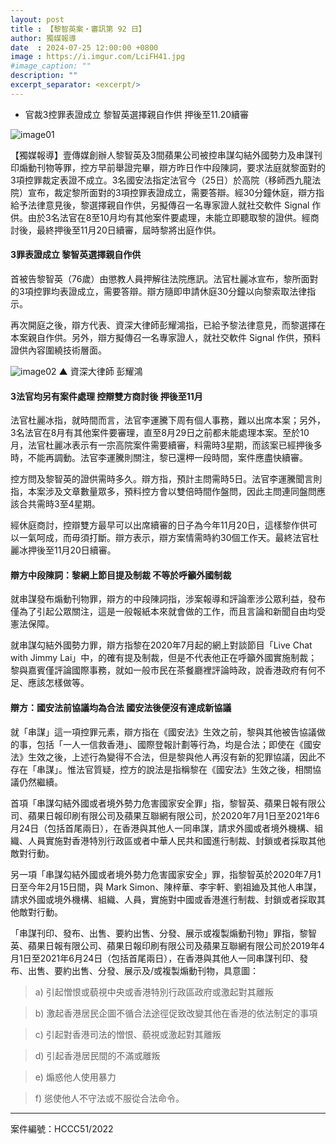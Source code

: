 ```yaml
---
layout: post
title : 【黎智英案・審訊第 92 日】
author: 獨媒報導
date  : 2024-07-25 12:00:00 +0800
image : https://i.imgur.com/LciFH41.jpg
#image_caption: ""
description: ""
excerpt_separator: <excerpt/>
---
```


- 官裁3控罪表證成立 黎智英選擇親自作供 押後至11.20續審

<excerpt/>

![image01](https://i.imgur.com/v9HOPFF.png)

【獨媒報導】壹傳媒創辦人黎智英及3間蘋果公司被控串謀勾結外國勢力及串謀刊印煽動刊物等罪，控方早前舉證完畢，辯方昨日作中段陳詞，要求法庭就黎面對的3項控罪裁定表證不成立。3名國安法指定法官今（25日）於高院（移師西九龍法院）宣布，裁定黎所面對的3項控罪表證成立，需要答辯。經30分鐘休庭，辯方指給予法律意見後，黎選擇親自作供，另擬傳召一名專家證人就社交軟件 Signal 作供。由於3名法官在8至10月均有其他案件要處理，未能立即聽取黎的證供。經商討後，最終押後至11月20日續審，屆時黎將出庭作供。

#### 3罪表證成立 黎智英選擇親自作供

首被告黎智英（76歲）由懲教人員押解往法院應訊。法官杜麗冰宣布，黎所面對的3項控罪均表證成立，需要答辯。辯方隨即申請休庭30分鐘以向黎索取法律指示。

再次開庭之後，辯方代表、資深大律師彭耀鴻指，已給予黎法律意見，而黎選擇在本案親自作供。另外，辯方擬傳召一名專家證人，就社交軟件 Signal 作供，預料證供內容圍繞技術層面。

![image02](https://i.imgur.com/TzRO590.png)
▲ 資深大律師 彭耀鴻

#### 3法官均另有案件處理 控辯雙方商討後 押後至11月

法官杜麗冰指，就時間而言，法官李運騰下周有個人事務，難以出席本案；另外，3名法官在8月有其他案件要審理，直至8月29日之前都未能處理本案。至於10月，法官杜麗冰表示有一宗高院案件需要續審，料需時3星期，而該案已經押後多時，不能再調動。法官李運騰則關注，黎已還柙一段時間，案件應盡快續審。

控方問及黎智英的證供需時多久。辯方指，預計主問需時5日。法官李運騰聞言則指，本案涉及文章數量眾多，預料控方會以雙倍時間作盤問，因此主問連同盤問應該合共需時3至4星期。

經休庭商討，控辯雙方最早可以出席續審的日子為今年11月20日，這樣黎作供可以一氣呵成，而毋須打斷。辯方表示，辯方案情需時約30個工作天。最終法官杜麗冰押後至11月20日續審。

#### 辯方中段陳詞：黎網上節目提及制裁 不等於呼籲外國制裁

就串謀發布煽動刊物罪，辯方的中段陳詞指，涉案報導和評論牽涉公眾利益，發布僅為了引起公眾關注，這是一般報紙本來就會做的工作，而且言論和新聞自由均受憲法保障。

就串謀勾結外國勢力罪，辯方指黎在2020年7月起的網上對談節目「Live Chat with Jimmy Lai」中，的確有提及制裁，但是不代表他正在呼籲外國實施制裁；黎與嘉賓僅評論國際事務，就如一般市民在茶餐廳裡評論時政，說香港政府有何不足、應該怎樣做等。

#### 辯方：國安法前協議均為合法 國安法後便沒有達成新協議

就「串謀」這一項控罪元素，辯方指在《國安法》生效之前，黎與其他被告協議做的事，包括「一人一信救香港」、國際登報計劃等行為，均是合法；即使在《國安法》生效之後，上述行為變得不合法，但是黎與他人再沒有新的犯罪協議，因此不存在「串謀」。惟法官質疑，控方的說法是指稱黎在《國安法》生效之後，相關協議仍然繼續。

首項「串謀勾結外國或者境外勢力危害國家安全罪」指，黎智英、蘋果日報有限公司、蘋果日報印刷有限公司及蘋果互聯網有限公司，於2020年7月1日至2021年6月24日（包括首尾兩日），在香港與其他人一同串謀，請求外國或者境外機構、組織、人員實施對香港特別行政區或者中華人民共和國進行制裁、封鎖或者採取其他敵對行動。

另一項「串謀勾結外國或者境外勢力危害國家安全」罪，指黎智英於2020年7月1日至今年2月15日間，與 Mark Simon、陳梓華、李宇軒、劉祖廸及其他人串謀，請求外國或境外機構、組織、人員，實施對中國或香港進行制裁、封鎖或者採取其他敵對行動。

「串謀刊印、發布、出售、要約出售、分發、展示或複製煽動刊物」罪指，黎智英、蘋果日報有限公司、蘋果日報印刷有限公司及蘋果互聯網有限公司於2019年4月1日至2021年6月24日（包括首尾兩日），在香港與其他人一同串謀刊印、發布、出售、要約出售、分發、展示及/或複製煽動刊物，具意圖：

> a) 引起憎恨或藐視中央或香港特別行政區政府或激起對其離叛

> b) 激起香港居民企圖不循合法途徑促致改變其他在香港的依法制定的事項

> c) 引起對香港司法的憎恨、藐視或激起對其離叛

> d) 引起香港居民間的不滿或離叛

> e) 煽惑他人使用暴力

> f) 慫使他人不守法或不服從合法命令。

---

案件編號：HCCC51/2022
